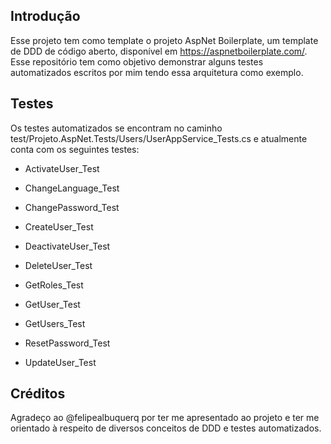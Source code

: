 ## Introdução

Esse projeto tem como template o projeto AspNet Boilerplate, um template de DDD de código aberto, disponível em https://aspnetboilerplate.com/. Esse repositório tem como objetivo demonstrar alguns testes automatizados escritos por mim tendo essa arquitetura como exemplo.



## Testes

Os testes automatizados se encontram no caminho test/Projeto.AspNet.Tests/Users/UserAppService_Tests.cs e atualmente conta com os seguintes testes:

* ActivateUser_Test

* ChangeLanguage_Test

* ChangePassword_Test

* CreateUser_Test

* DeactivateUser_Test

* DeleteUser_Test

* GetRoles_Test

* GetUser_Test

* GetUsers_Test

* ResetPassword_Test

* UpdateUser_Test

  

## Créditos

Agradeço ao @felipealbuquerq por ter me apresentado ao projeto e ter me orientado à respeito de diversos conceitos de DDD e testes automatizados.
